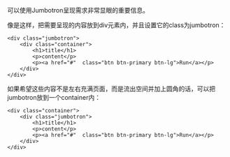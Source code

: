 可以使用Jumbotron呈现需求非常显眼的重要信息。

像是这样，把需要呈现的内容放到div元素内，并且设置它的class为jumbotron：

    <div class="jumbotron">
        <div class="container">
            <h1>title</h1>
        	<p>content</p>
        	<p><a href="#"  class="btn btn-primary btn-lg">Run</a></p>
        </div> 
    </div>

如果希望这些内容不是左右充满页面，而是流出空间并加上圆角的话，可以把jumbotron放到一个container内：

    <div class="container">
    	<div class="jumbotron">
            <h1>title</h1>
        	<p>content</p>
        	<p><a href="#"  class="btn btn-primary btn-lg">Run</a></p>
        </div>
    </div>

  
    
    